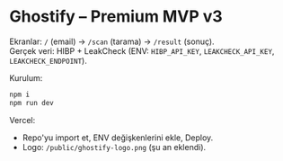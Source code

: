 # Ghostify – Premium MVP v3

Ekranlar: `/` (email) → `/scan` (tarama) → `/result` (sonuç).  
Gerçek veri: HIBP + LeakCheck (ENV: `HIBP_API_KEY`, `LEAKCHECK_API_KEY`, `LEAKCHECK_ENDPOINT`).

Kurulum:
```bash
npm i
npm run dev
```

Vercel:
- Repo'yu import et, ENV değişkenlerini ekle, Deploy.
- Logo: `/public/ghostify-logo.png` (şu an eklendi).
